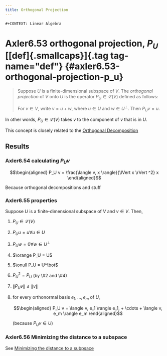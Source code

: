 ```yaml
---
title: Orthogonal Projection
---
```


```{=org}
#+CONTEXT: Linear Algebra
```
# Axler6.53 orthogonal projection, $P_U$ [[def]{.smallcaps}]{.tag tag-name="def"} {#axler6.53-orthogonal-projection-p_u}

> Suppose $U$ is a finite-dimensional subspace of $V$. The *orthogonal
> projection* of $V$ onto $U$ is the operator $P_U \in\mathcal{L} (V)$
> defined as follows:
>
> For $v \in  V$, write $v = u + w$, where $u \in  U$ and
> $w \in  U^\bot$. Then $P_Uv = u$.

In other words, $P_U \in \mathcal{L} (V)$ takes $v$ to the component of
$v$ that is in $U$.

This concept is closely related to the [Orthogonal
Decomposition](KBrefOrthogonalDecomposition.org)

## Results

### Axler6.54 calculating $P_U v$

$$\begin{aligned}
    P_U v = \frac{\langle  v, x \rangle}{\lVert x \rVert ^2} x
    \end{aligned}$$

Because orthogonal decompositions and stuff

### Axler6.55 properties

Suppose $U$ is a finite-dimensional subspace of $V$ and $v \in  V$.
Then,

1.  $P_U \in \mathcal{L}(V)$

2.  $P_U u = u \forall u \in  U$

3.  $P_U w = 0 \forall w \in  U^\bot$

4.  $\orange P_U = U$

5.  $\onull P_U = U^\bot$

6.  $P_U ^2 = P_U$ (by \\\#2 and \\\#4)

7.  $\lVert P_U v \rVert \leq  \lVert v \rVert$

8.  for every orthonormal basis $e_1, \ldots, e_m$ of $U$,

    $$\begin{aligned}
         P_U v = \langle  v, e_1 \rangle e_1, + \cdots + \langle v, e_m \rangle e_m
         \end{aligned}$$

    (because $P_U v \in  U$)

### Axler6.56 Minimizing the distance to a subspace

See [Minimizing the distance to a
subpsace](KBrefMinimizingDistanceToSubspace.org)
